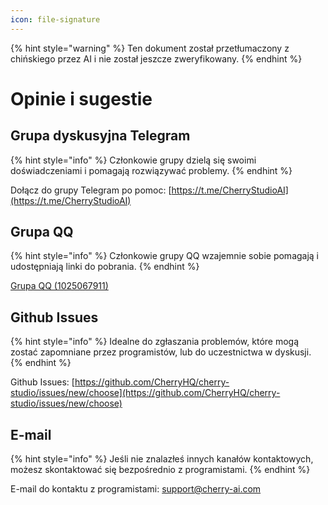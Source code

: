 ```yaml
---
icon: file-signature
---
```


{% hint style="warning" %}
Ten dokument został przetłumaczony z chińskiego przez AI i nie został jeszcze zweryfikowany.
{% endhint %}

# Opinie i sugestie

## Grupa dyskusyjna Telegram

{% hint style="info" %}
Członkowie grupy dzielą się swoimi doświadczeniami i pomagają rozwiązywać problemy.
{% endhint %}

Dołącz do grupy Telegram po pomoc: [https://t.me/CherryStudioAI](https://t.me/CherryStudioAI)

## Grupa QQ

{% hint style="info" %}
Członkowie grupy QQ wzajemnie sobie pomagają i udostępniają linki do pobrania.
{% endhint %}

[Grupa QQ (1025067911)](https://qm.qq.com/q/hlHOddwAS)

## Github Issues

{% hint style="info" %}
Idealne do zgłaszania problemów, które mogą zostać zapomniane przez programistów, lub do uczestnictwa w dyskusji.
{% endhint %}

Github Issues: [https://github.com/CherryHQ/cherry-studio/issues/new/choose](https://github.com/CherryHQ/cherry-studio/issues/new/choose)

## E-mail

{% hint style="info" %}
Jeśli nie znalazłeś innych kanałów kontaktowych, możesz skontaktować się bezpośrednio z programistami.
{% endhint %}

E-mail do kontaktu z programistami: support@cherry-ai.com